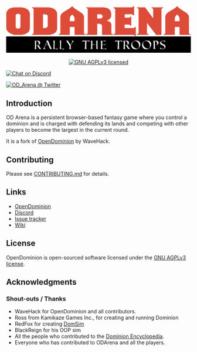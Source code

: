 <p align="center">
  <img src="https://raw.githubusercontent.com/Dr-Eki/ODArena/ODA/app/resources/images/odarena.png" alt="OD Arena">
</p>

<p align="center">
  <a href="https://github.com/Dr-Eki/ODArena/blob/ODA/LICENSE"><img src="https://img.shields.io/github/license/Dr-Eki/ODArena?style=for-the-badge" alt="GNU AGPLv3 licensed"></a>
  
  <a href="https://discord.gg/HpzetmR"><img src="https://img.shields.io/discord/611467600701947905?style=for-the-badge" alt="Chat on Discord"></a>
  
  <a href="https://twitter.com/OD_Arena"><img src="https://img.shields.io/twitter/follow/OD_Arena?style=for-the-badge" alt="OD_Arena @ Twitter"></a>
</p>


## Introduction

OD Arena is a persistent browser-based fantasy game where you control a dominion and is charged with defending its lands and competing with other players to become the largest in the current round.

It is a fork of [OpenDominion](https://www.github.com/WaveHack/OpenDominion/) by WaveHack.

## Contributing

Please see [CONTRIBUTING.md](.github/CONTRIBUTING.md) for details.

## Links

- [OpenDominion](https://beta.opendominion.net)
- [Discord](https://discord.gg/HpzetmR)
- [Issue tracker](https://github.com/Dr-Eki/ODArena/issues)
- [Wiki](https://odarena.miraheze.org/wiki/Main_Page)

## License

OpenDominion is open-sourced software licensed under the [GNU AGPLv3 license](LICENSE).

## Acknowledgments

### Shout-outs / Thanks

- WaveHack for OpenDominion and all contributors.
- Ross from Kamikaze Games Inc., for creating and running Dominion
- RedFox for creating [DomSim](https://dominion.lykanthropos.com/DomSim/)
- BlackReign for his OOP sim
- All the people who contributed to the [Dominion Encyclopedia](http://web.archive.org/web/20141017235815/http://dominion.lykanthropos.com/wiki/index.php/Main_Page).
- Everyone who has contributed to ODArena and all the players.
